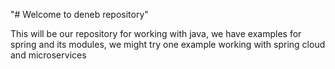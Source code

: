 "# Welcome to deneb repository" 

This will be our repository for working with java, we have examples for spring and its modules, we might try one example working with spring cloud and 
microservices
